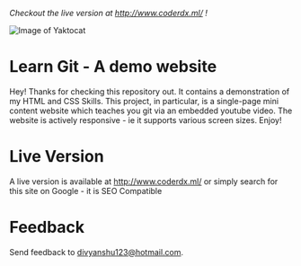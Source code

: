 *Checkout the live version at http://www.coderdx.ml/ !*


![Image of Yaktocat](https://www.w3.org/html/logo/downloads/HTML5_Logo_256.png)


# Learn Git - A demo website
Hey! Thanks for checking this repository out. It contains a demonstration of my HTML and CSS Skills. This project, in particular, is a single-page mini content website which teaches you git via an embedded youtube video. The website is actively responsive - ie it supports various screen sizes. Enjoy!
# Live Version
A live version is available at http://www.coderdx.ml/ or simply search for this site on Google - it is SEO Compatible

# Feedback

Send feedback to divyanshu123@hotmail.com.
